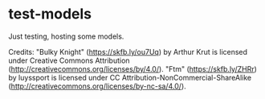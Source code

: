 # test-models

Just testing, hosting some models.

Credits:
"Bulky Knight" (https://skfb.ly/ou7Uq) by Arthur Krut is licensed under Creative Commons Attribution (http://creativecommons.org/licenses/by/4.0/).
"Ftm" (https://skfb.ly/ZHRr) by luyssport is licensed under CC Attribution-NonCommercial-ShareAlike (http://creativecommons.org/licenses/by-nc-sa/4.0/).
